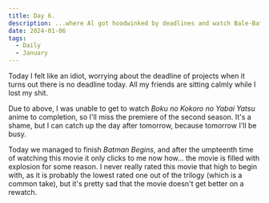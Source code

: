 ```yaml
---
title: Day 6.
description: ...where Al got hoodwinked by deadlines and watch Bale-Batman.
date: 2024-01-06
tags: 
  - Daily
  - January
---
```

Today I felt like an idiot, worrying about the deadline of projects when it turns out there is no deadline today. All my friends are sitting calmly while I lost my shit.

Due to above, I was unable to get to watch *Boku no Kokoro no Yabai Yatsu* anime to completion, so I'll miss the premiere of the second season. It's a shame, but I can catch up the day after tomorrow, because tomorrow I'll be busy.

Today we managed to finish *Batman Begins*, and after the umpteenth time of watching this movie it only clicks to me now how... the movie is filled with explosion for some reason. I never really rated this movie that high to begin with, as it is probably the lowest rated one out of the trilogy (which is a common take), but it's pretty sad that the movie doesn't get better on a rewatch.